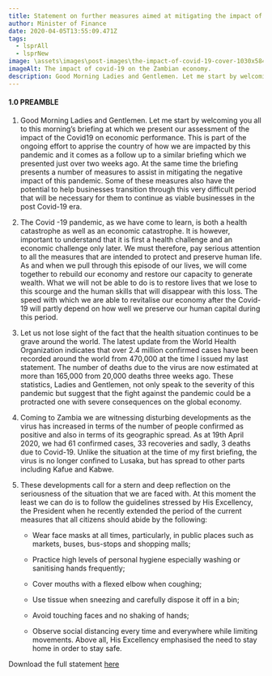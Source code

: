 ```yaml
---
title: Statement on further measures aimed at mitigating the impact of the Covid19 on the Zambian economy
author: Minister of Finance
date: 2020-04-05T13:55:09.471Z
tags:
  - lsprAll
  - lsprNew
image: \assets\images\post-images\the-impact-of-covid-19-cover-1030x584.jpg
imageAlt: The impact of covid-19 on the Zambian economy.
description: Good Morning Ladies and Gentlemen. Let me start by welcoming you all to this morning’s briefing at which we present our assessment of the impact of the Covid19 on economic performance.
---
```


#### 1.0 PREAMBLE

1. Good Morning Ladies and Gentlemen. Let me start by welcoming you all to this morning’s briefing at which we present our assessment of the impact of the Covid19 on economic performance. This is part of the ongoing effort to apprise the country of how we are impacted by this pandemic and it comes as a follow up to a similar briefing which we presented just over two weeks ago. At the same time the briefing presents a number of measures to assist in mitigating the negative impact of this pandemic. Some of these measures also have the potential to help businesses transition through this very difficult period that will be necessary for them to continue as viable businesses in the post Covid-19 era.

2. The Covid -19 pandemic, as we have come to learn, is both a health catastrophe as well as an economic catastrophe. It is however, important to understand that it is first a health challenge and an economic challenge only later. We must therefore, pay serious attention to all the measures that are intended to protect and preserve human life. As and when we pull through this episode of our lives, we will come together to rebuild our economy and restore our capacity to generate wealth. What we will not be able to do is to restore lives that we lose to this scourge and the human skills that will disappear with this loss. The speed with which we are able to revitalise our economy after the Covid-19 will partly depend on how well we preserve our human capital during this period.

3. Let us not lose sight of the fact that the health situation continues to be grave around the world. The latest update from the World Health Organization indicates that over 2.4 million confirmed cases have been recorded around the world from 470,000 at the time I issued my last statement. The number of deaths due to the virus are now estimated at more than 165,000 from 20,000 deaths three weeks ago. These statistics, Ladies and Gentlemen, not only speak to the severity of this pandemic but suggest that the fight against the pandemic could be a protracted one with severe consequences on the global economy.

4. Coming to Zambia we are witnessing disturbing developments as the virus has increased in terms of the number of people confirmed as positive and also in terms of its geographic spread. As at 19th April 2020, we had 61 confirmed cases, 33 recoveries and sadly, 3 deaths due to Covid-19. Unlike the situation at the time of my first briefing, the virus is no longer confined to Lusaka, but has spread to other parts including Kafue and Kabwe.

5. These developments call for a stern and deep reflection on the seriousness of the situation that we are faced with. At this moment the least we can do is to follow the guidelines stressed by His Excellency, the President when he recently extended the period of the current measures that all citizens should abide by the following:

   - Wear face masks at all times, particularly, in public places such as markets, buses, bus-stops and shopping malls;

   - Practice high levels of personal hygiene especially washing or sanitising hands frequently;

   - Cover mouths with a flexed elbow when coughing;

   - Use tissue when sneezing and carefully dispose it off in a bin;

   - Avoid touching faces and no shaking of hands;

   - Observe social distancing every time and everywhere while limiting movements. Above all, His Excellency emphasised the need to stay home in order to stay safe.

Download the full statement [here](\assets\documents\statements\MOF-Statement-April-2020.pdf)
